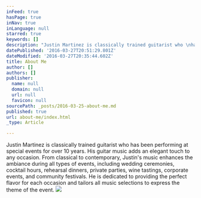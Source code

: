 ```yaml
---
inFeed: true
hasPage: true
inNav: true
inLanguage: null
starred: true
keywords: []
description: "Justin Martinez is classically trained guitarist who \nhas been performing at special events for over 10 years. His guitar \nmusic adds an elegant touch to any occasion. From classical to \ncontemporary, Justin’s music enhances the ambiance during all types of \nevents, including wedding ceremonies, cocktail hours, rehearsal dinners,\n private parties, wine tastings, corporate events, and community \nfestivals. He is dedicated to providing the perfect flavor for each \noccasion and tailors all music selections to express the theme of the \nevent."
datePublished: '2016-03-27T20:51:29.801Z'
dateModified: '2016-03-27T20:35:44.602Z'
title: About Me
author: []
authors: []
publisher:
  name: null
  domain: null
  url: null
  favicon: null
sourcePath: _posts/2016-03-25-about-me.md
published: true
url: about-me/index.html
_type: Article

---
```

Justin Martinez is classically trained guitarist who 
has been performing at special events for over 10 years. His guitar 
music adds an elegant touch to any occasion. From classical to 
contemporary, Justin's music enhances the ambiance during all types of 
events, including wedding ceremonies, cocktail hours, rehearsal dinners,
private parties, wine tastings, corporate events, and community 
festivals. He is dedicated to providing the perfect flavor for each 
occasion and tailors all music selections to express the theme of the 
event.
![](https://the-grid-user-content.s3-us-west-2.amazonaws.com/0a5e0125-0c0a-43c9-b05d-4eeeeeca5875.jpg)